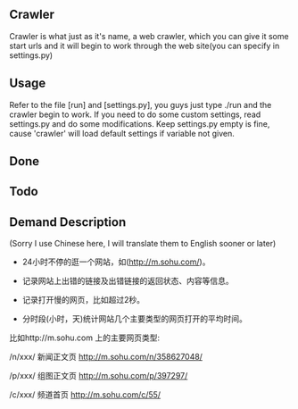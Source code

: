 ## Crawler

Crawler is what just as it's name, a web crawler, which you can give it some start urls and it will begin to work through the web site(you can specify in settings.py)

## Usage

Refer to the file [run] and [settings.py], you guys just type ./run and the crawler begin to work. If you need to do some custom settings, read settings.py and do some modifications. Keep settings.py empty is fine, cause 'crawler' will load default settings if variable not given.

## Done


## Todo


## Demand Description

(Sorry I use Chinese here, I will translate them to English sooner or later)

* 24小时不停的逛一个网站，如(http://m.sohu.com/)。

* 记录网站上出错的链接及出错链接的返回状态、内容等信息。

* 记录打开慢的网页，比如超过2秒。

* 分时段(小时，天)统计网站几个主要类型的网页打开的平均时间。

比如http://m.sohu.com 上的主要网页类型:

/n/xxx/ 新闻正文页 http://m.sohu.com/n/358627048/

/p/xxx/ 组图正文页 http://m.sohu.com/p/397297/

/c/xxx/ 频道首页 http://m.sohu.com/c/55/
